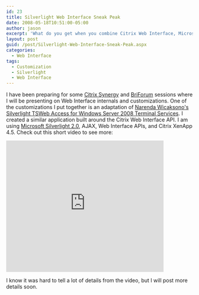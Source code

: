 ```yaml
---
id: 23
title: Silverlight Web Interface Sneak Peak
date: 2008-05-18T10:51:00-05:00
author: jason
excerpt: 'What do you get when you combine Citrix Web Interface, Microsoft Silverlight, and AJAX?  You get my latest Web Interface modification.  Read on to find out more…'
layout: post
guid: /post/Silverlight-Web-Interface-Sneak-Peak.aspx
categories:
  - Web Interface
tags:
  - Customization
  - Silverlight
  - Web Interface
---
```

I have been preparing for some <a href="http://www.citrixsynergy.com/home.htm" target="_blank">Citrix Synergy</a> and <a href="http://www.briforum.com/BriForum-2008-Chicago/" target="_blank">BriForum</a> sessions where I will be presenting on Web Interface internals and customizations. One of the customizations I put together is an adaptation of <a href="http://wss-id.org/blogs/narenda/archive/2007/12/21/windows-server-2008-ts-web-access-with-silverlight.aspx" target="_blank">Narenda Wicaksono's Silverlight TSWeb Access for Windows Server 2008 Terminal Services</a>. I created a similar application built around the Citrix Web Interface API. I am using <a href="http://silverlight.net/">Microsoft Silverlight 2.0</a>, AJAX, Web Interface APIs, and Citrix XenApp 4.5. Check out this short video to see more:

<embed type="application/x-shockwave-flash" width="425" height="355" src="http://www.youtube.com/v/C3pxtRmPOiI&amp;hl=en" wmode="transparent"></embed>

I know it was hard to tell a lot of details from the video, but I will post more details soon.